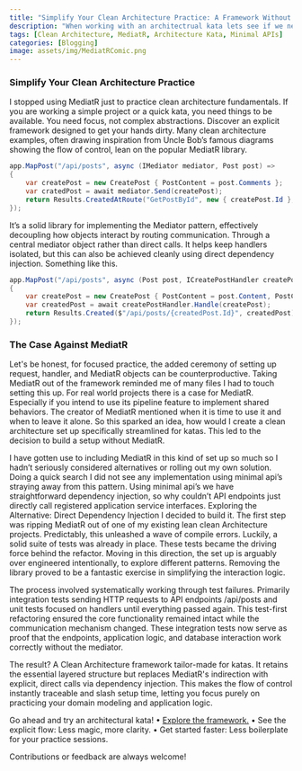 ```yaml
---
title: "Simplify Your Clean Architecture Practice: A Framework Without MediatR Overhead"
description: "When working with an architectrual kata lets see if we need MediatR"
tags: [Clean Architecture, MediatR, Architecture Kata, Minimal APIs]
categories: [Blogging]
image: assets/img/MediatRComic.png
---
```


### Simplify Your Clean Architecture Practice
	

I stopped using MediatR just to practice clean architecture fundamentals. If you are working a simple project or a quick kata, you need things to be available. You need focus, not complex abstractions. Discover an explicit framework designed to get your hands dirty. 
Many clean architecture examples, often drawing inspiration from Uncle Bob’s famous diagrams showing the flow of control, lean on the popular MediatR library. 

```csharp
app.MapPost("/api/posts", async (IMediator mediator, Post post) => 
{
    var createPost = new CreatePost { PostContent = post.Comments };
    var cratedPost = await mediator.Send(createPost);
    return Results.CreatedAtRoute("GetPostById", new { createPost.Id }, createPost);
});
```

It’s a solid library for implementing the Mediator pattern, effectively decoupling how objects interact by routing communication. Through a central mediator object rather than direct calls. It helps keep handlers isolated, but this can also be achieved cleanly using direct dependency injection. Something like this. 

```csharp
app.MapPost("/api/posts", async (Post post, ICreatePostHandler createPostHandler) =>
{
    var createPost = new CreatePost { PostContent = post.Content, PostComments = post.Comments };
    var createdPost = await createPostHandler.Handle(createPost);  
    return Results.Created($"/api/posts/{createdPost.Id}", createdPost);
});
```

### The Case Against MediatR

Let's be honest, for focused practice, the added ceremony of setting up request, handler, and MediatR objects can be counterproductive. Taking MediatR out of the framework reminded me of many files I had to touch setting this up.  For real world projects there is a case for MediatR. Especially if you intend to use its pipeline feature to implement shared behaviors. The creator of MediatR mentioned when it is time to use it and when to leave it alone. So this sparked an idea, how would I create a clean architecture set up specifically streamlined for katas. This led to the decision to build a setup without MediatR.

I have gotten use to including MediatR in this kind of set up so much so I hadn’t seriously considered alternatives or rolling out my own solution. Doing a quick search I did not see any implementation using minimal api’s straying away from this pattern. Using minimal api’s we have straightforward dependency injection, so why couldn’t API endpoints just directly call registered application service interfaces. 
Exploring the Alternative: Direct Dependency Injection
I decided to build it. The first step was ripping MediatR out of one of my existing lean clean Architecture projects. Predictably, this unleashed a wave of compile errors. Luckily, a solid suite of tests was already in place. These tests became the driving force behind the refactor. Moving in this direction, the set up is arguably over engineered intentionally, to explore different patterns. Removing the library proved to be a fantastic exercise in simplifying the interaction logic.

The process involved systematically working through test failures. Primarily integration tests sending HTTP requests to API endpoints /api/posts and unit tests focused on handlers until everything passed again. This test-first refactoring ensured the core functionality remained intact while the communication mechanism changed. These integration tests now serve as proof that the endpoints, application logic, and database interaction work correctly without the mediator. 

The result? A Clean Architecture framework tailor-made for katas. It retains the essential layered structure but replaces MediatR's indirection with explicit, direct calls via dependency injection. This makes the flow of control instantly traceable and slash setup time, letting you focus purely on practicing your domain modeling and application logic.

Go ahead and try an architectural kata!
    • [Explore the framework.](https://github.com/KamRon-67/clean-architecture-for-katas)
    • See the explicit flow: Less magic, more clarity.
    • Get started faster: Less boilerplate for your practice sessions.

Contributions or feedback are always welcome!



